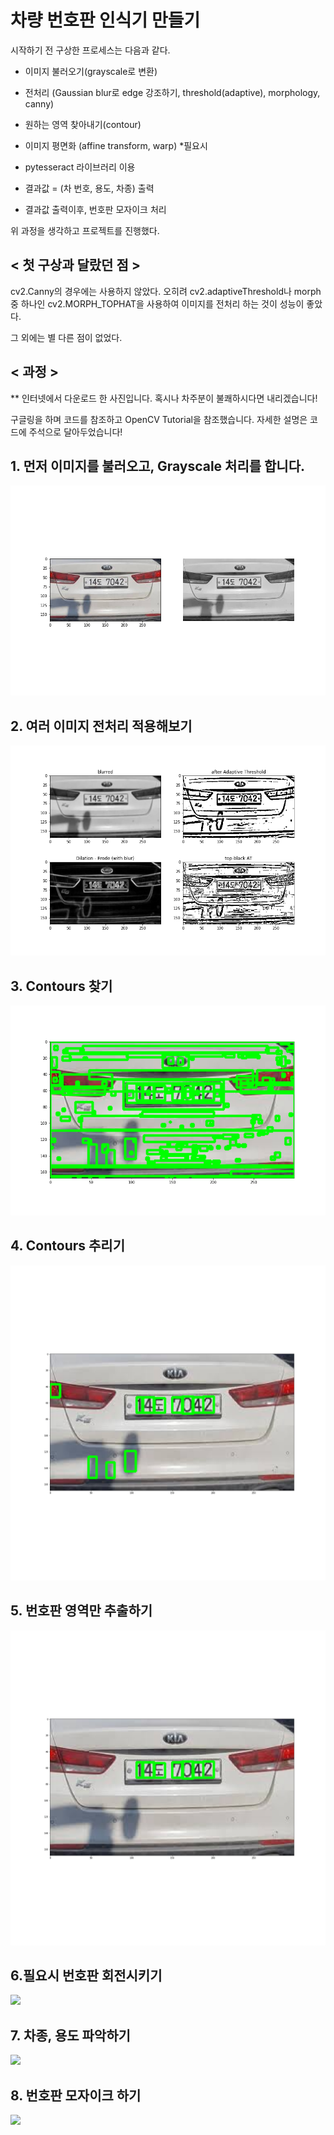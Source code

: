 # 차량 번호판 인식기 만들기

시작하기 전 구상한 프로세스는 다음과 같다.

* 이미지 불러오기(grayscale로 변환)

* 전처리 (Gaussian blur로 edge 강조하기, threshold(adaptive), morphology, canny) 

* 원하는 영역 찾아내기(contour)

* 이미지 평면화 (affine transform, warp) *필요시

* pytesseract 라이브러리 이용

* 결과값 = (차 번호, 용도, 차종) 출력

* 결과값 출력이후, 번호판 모자이크 처리

위 과정을 생각하고 프로젝트를 진행했다.

## < 첫 구상과 달랐던 점 >

cv2.Canny의 경우에는 사용하지 않았다. 오히려 cv2.adaptiveThreshold나 morph중 하나인 cv2.MORPH_TOPHAT을 사용하여 이미지를 전처리 하는 것이 성능이 좋았다.

그 외에는 별 다른 점이 없었다.

## < 과정 > 

** 인터넷에서 다운로드 한 사진입니다. 혹시나 차주분이 불쾌하시다면 내리겠습니다!

구글링을 하며 코드를 참조하고 OpenCV Tutorial을 참조했습니다.
자세한 설명은 코드에 주석으로 달아두었습니다!

## 1. 먼저 이미지를 불러오고, Grayscale 처리를 합니다.

![](Start.png)

## 2. 여러 이미지 전처리 적용해보기

![](Preprocess.png)

## 3. Contours 찾기

![](Contour_candidates.png)

## 4. Contours 추리기
![](Possible_contours.png)

## 5. 번호판 영역만 추출하기

![](Plate_Contour.png)

## 6.필요시 번호판 회전시키기

![](R.jpg)

## 7. 차종, 용도 파악하기

![](sort_res.jpg)

## 8. 번호판 모자이크 하기

![](final_res.png)

